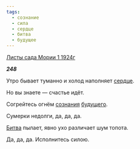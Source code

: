 ```yaml
---
tags:
  - сознание
  - сила
  - сердце
  - битва
  - будущее
---
```

[Листы сада Мории 1 1924г](https://127.0.0.1:4002/agni/1924)

___248___

Утро бывает туманно и холод наполняет [сердце](../../../tags/#сердце).   

Но вы знаете — счастье идёт.   

Согрейтесь огнём [сознания](../../../tags/#сознание) [будущего](../../../tags/#будущее).   

Сумерки недолги, да, да, да.   

[Битва](../../../tags/#битва) пылает, явно ухо различает шум топота.   

Да, да, да. Исполнитесь силою.   

